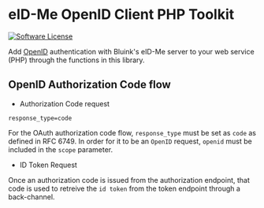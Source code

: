 # eID-Me OpenID Client PHP Toolkit

[![Software License](https://img.shields.io/badge/license-MIT-brightgreen.svg?style=flat-square)](LICENSE.md)

Add [OpenID](https://openid.net/connect/) authentication with Bluink's eID-Me server to your web service (PHP) through the functions in this library.


OpenID Authorization Code flow
--------------------------------

* Authorization Code request

`response_type=code`

For the OAuth authorization code flow, `response_type` must be set as `code` as defined in RFC 6749. In order for it to be an `OpenID` request, `openid` must be included in the `scope` parameter.


* ID Token Request

Once an authorization code is issued from the authorization endpoint, that code is used to retreive the `id token` from the token endpoint through a back-channel.










